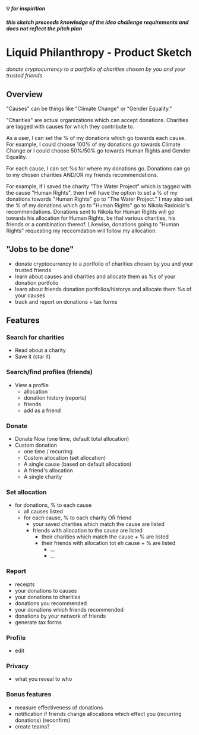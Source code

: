 #### 💡 *for inspirition*
#### *this sketch preceeds knowledge of the ideo challenge requirements and does not reflect the pitch plan*

# Liquid Philanthropy - Product Sketch

_donate cryptocurrency to a portfolio of charities chosen by you and your trusted friends_

## Overview

"Causes" can be things like "Climate Change" or "Gender Equality." 

"Charities" are actual organizations which can accept donations. Charities are tagged with causes for which they contribute to. 

As a user, I can set the % of my donations which go towards each cause. For example, I could choose 100% of my donations go towards Climate Change or I could choose 50%/50% go towards Human Rights and Gender Equality. 

For each cause, I can set %s for where my donations go. Donations can go to my chosen charities AND/OR my friends recommendations. 

For example, if I saved the charity "The Water Project" which is tagged with the cause "Human Rights", then I will have the option to set a % of my donations towards "Human Rights" go to "The Water Project." I may also set the % of my donations which go to "Human Rights" go to Nikola Radoicic's recommendations. Donations sent to Nikola for Human Rights will go towards his allocation for Human Rights, be that various charities, his friends or a combination thereof. Likewise, donations going to "Human Rights" requesting my reccomdation will follow my allocation.

## "Jobs to be done"
- donate cryptocurrency to a portfolio of charities chosen by you and your trusted friends
- learn about causes and charities and allocate them as %s of your donation portfolio
- learn about friends donation portfolios/historys and allocate them %s of your causes
- track and report on donations + tax forms 

## Features
### Search for charities
- Read about a charity
- Save it (star it) 

### Search/find profiles (friends)
- View a profile
  - allocation
  - donation history (reports)
  - friends
  - add as a friend

### Donate
- Donate Now (one time, default total allocation)
- Custom donation
  - one time / recurring
  - Custom allocation (set allocation)
  - A single cause (based on default allocation)
  - A friend's allocation
  - A single charity

### Set allocation
- for donations, % to each cause
  - all causes listed
  - for each cause, % to each charity OR friend
    - your saved charities which match the cause are listed
    - friends with allocation to the cause are listed
      - their charities which match the cause + % are listed
      - their friends with allocation tot eh cause + % are listed
        - ... 
        - ...

### Report
- receipts
- your donations to causes
- your donations to charities 
- donations you recommended
- your donations which friends recommended 
- donations by your network of friends
- generate tax forms


### Profile
- edit

### Privacy
- what you reveal to who

### Bonus features 
- measure effectiveness of donations
- notification if friends change allocations which effect you (recurring donations) (reconfirm) 
- create teams?
